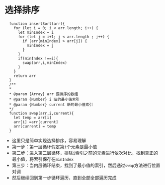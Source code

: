 # 选择排序

```js{5,6,9}
  function insertSort(arr){
    for (let i = 0; i < arr.length; i++) {
      let minIndex = i
      for (let j = i+1; j < arr.length ; j++) {
        if (arr[minIndex] > arr[j]) {
          minIndex = j
        }
      }
      if(minIndex !==i){
        swap(arr,i,minIndex)
      }
    }
    return arr
  }
  /**
  * 
  * @param {Array} arr 要排序的数组
  * @param {Number} i 旧的最小值索引
  * @param {Number} current 新的最小值索引
  */
  function swap(arr,i,current){
    let temp = arr[i]
    arr[i] =arr[current]
    arr[current] = temp
  }

```
* 这里只是简单实现选择排序，容易理解
* 第一步：第一层循环假定第`i`个元素是最小值
* 第二步：进入第二层循环，排除`i`索引之前的元素进行依次对比，找到真正的最小值，将索引保存在`minIndex`
* 第三步：当内层循环结束，找到了最小值的索引，然后通过`swap`方法进行位置对调
* 然后继续回到第一步循环遍历，直到全部全部遍历完成